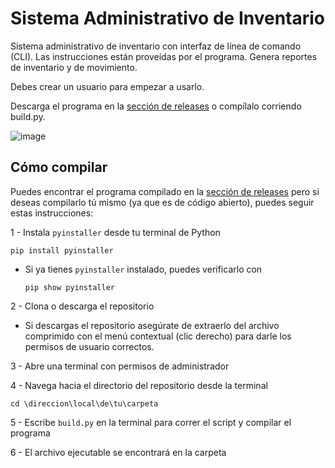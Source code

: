 
# Sistema Administrativo de Inventario

Sistema administrativo de inventario con interfaz de línea de comando (CLI). Las instrucciones están proveídas por el programa. Genera reportes de inventario y de movimiento.

Debes crear un usuario para empezar a usarlo.

Descarga el programa en la [sección de releases](https://github.com/e-mts/Inventario/releases/tag/release) o compílalo corriendo build.py.

![image](https://github.com/e-mts/Inventario/assets/61860605/e6755522-424d-4973-b558-bc20c4659b6e)

## Cómo compilar

Puedes encontrar el programa compilado en la [sección de releases](https://github.com/e-mts/Inventario/releases/tag/release) pero si deseas compilarlo tú mismo (ya que es de código abierto), puedes seguir estas instrucciones:

1 - Instala `pyinstaller` desde tu terminal de Python

```
pip install pyinstaller
```

* Si ya tienes `pyinstaller` instalado, puedes verificarlo con
  
  ```
  pip show pyinstaller
  ```

2 - Clona o descarga el repositorio

* Si descargas el repositorio asegúrate de extraerlo del archivo comprimido con el menú contextual (clic derecho) para darle los permisos de usuario correctos.

3 - Abre una terminal con permisos de administrador

4 - Navega hacia el directorio del repositorio desde la terminal

```
cd \direccion\local\de\tu\carpeta
```

5 - Escribe `build.py` en la terminal para correr el script y compilar el programa

6 - El archivo ejecutable se encontrará en la carpeta
